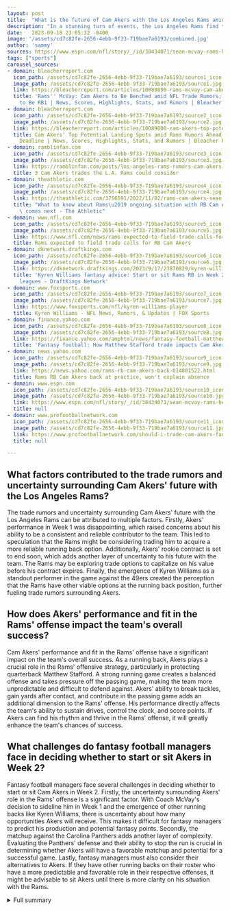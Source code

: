 ```yaml
---
layout: post
title:  "What is the future of Cam Akers with the Los Angeles Rams amidst trade rumors and uncertainty?"
description: "In a stunning turn of events, the Los Angeles Rams find themselves in the middle of a whirlwind involving star running back Cam Akers. The team's decision to sideline Akers in a game against the San Francisco 49ers has sparked trade rumors and raised questions about his future with the team."
date:   2023-09-18 23:05:32 -0400
image: '/assets/cd7c82fe-2656-4ebb-9f33-719bae7a6193/combined.jpg'
author: 'sammy'
sources: https://www.espn.com/nfl/story/_/id/38434071/sean-mcvay-rams-headed-trading-rb-cam-akers https://bleacherreport.com/articles/10089890-rams-mcvay-cam-akers-to-be-benched-amid-nfl-trade-rumors-kyren-williams-to-be-rb1 https://bleacherreport.com/articles/10089800-cam-akers-top-potential-landing-spots-amid-rams-rumors-ahead-of-nfl-trade-deadline https://www.profootballnetwork.com/should-i-trade-cam-akers-fantasy-football-2023/ https://ramblinfan.com/posts/los-angeles-rams-rumors-cam-akers-trades-consider-01hamtc0sysw https://theathletic.com/3756591/2022/11/02/rams-cam-akers-sean-mcvay/ https://www.nfl.com/news/rams-expected-to-field-trade-calls-for-rb-cam-akers https://dknetwork.draftkings.com/2023/9/17/23870829/kyren-williams-start-sit-advice-fantasy-football-week-2-rams-vs-49ers-cam-akers https://www.foxsports.com/nfl/kyren-williams-player https://finance.yahoo.com/amphtml/news/fantasy-football-matthew-stafford-trade-155015740.html https://news.yahoo.com/rams-rb-cam-akers-back-014801522.html
tags: ["sports"]
carousel_sources:
- domain: bleacherreport.com
  icon_path: /assets/cd7c82fe-2656-4ebb-9f33-719bae7a6193/source1_icon.jpg
  image_path: /assets/cd7c82fe-2656-4ebb-9f33-719bae7a6193/source1.jpg
  link: https://bleacherreport.com/articles/10089890-rams-mcvay-cam-akers-to-be-benched-amid-nfl-trade-rumors-kyren-williams-to-be-rb1
  title: 'Rams'' McVay: Cam Akers to Be Benched amid NFL Trade Rumors; Kyren Williams
    to Be RB1 | News, Scores, Highlights, Stats, and Rumors | Bleacher Report'
- domain: bleacherreport.com
  icon_path: /assets/cd7c82fe-2656-4ebb-9f33-719bae7a6193/source2_icon.jpg
  image_path: /assets/cd7c82fe-2656-4ebb-9f33-719bae7a6193/source2.jpg
  link: https://bleacherreport.com/articles/10089800-cam-akers-top-potential-landing-spots-amid-rams-rumors-ahead-of-nfl-trade-deadline
  title: Cam Akers' Top Potential Landing Spots amid Rams Rumors Ahead of NFL Trade
    Deadline | News, Scores, Highlights, Stats, and Rumors | Bleacher Report
- domain: ramblinfan.com
  icon_path: /assets/cd7c82fe-2656-4ebb-9f33-719bae7a6193/source3_icon.jpg
  image_path: /assets/cd7c82fe-2656-4ebb-9f33-719bae7a6193/source3.jpg
  link: https://ramblinfan.com/posts/los-angeles-rams-rumors-cam-akers-trades-consider-01hamtc0sysw
  title: 3 Cam Akers trades the L.A. Rams could consider
- domain: theathletic.com
  icon_path: /assets/cd7c82fe-2656-4ebb-9f33-719bae7a6193/source4_icon.jpg
  image_path: /assets/cd7c82fe-2656-4ebb-9f33-719bae7a6193/source4.jpg
  link: https://theathletic.com/3756591/2022/11/02/rams-cam-akers-sean-mcvay/
  title: "What to know about Rams\u2019 ongoing situation with RB Cam Akers, what\
    \ comes next - The Athletic"
- domain: www.nfl.com
  icon_path: /assets/cd7c82fe-2656-4ebb-9f33-719bae7a6193/source5_icon.jpg
  image_path: /assets/cd7c82fe-2656-4ebb-9f33-719bae7a6193/source5.jpg
  link: https://www.nfl.com/news/rams-expected-to-field-trade-calls-for-rb-cam-akers
  title: Rams expected to field trade calls for RB Cam Akers
- domain: dknetwork.draftkings.com
  icon_path: /assets/cd7c82fe-2656-4ebb-9f33-719bae7a6193/source6_icon.jpg
  image_path: /assets/cd7c82fe-2656-4ebb-9f33-719bae7a6193/source6.jpg
  link: https://dknetwork.draftkings.com/2023/9/17/23870829/kyren-williams-start-sit-advice-fantasy-football-week-2-rams-vs-49ers-cam-akers
  title: 'Kyren Williams fantasy advice: Start or sit Rams RB in Week 2 fantasy football
    leagues - DraftKings Network'
- domain: www.foxsports.com
  icon_path: /assets/cd7c82fe-2656-4ebb-9f33-719bae7a6193/source7_icon.jpg
  image_path: /assets/cd7c82fe-2656-4ebb-9f33-719bae7a6193/source7.jpg
  link: https://www.foxsports.com/nfl/kyren-williams-player
  title: Kyren Williams - NFL News, Rumors, & Updates | FOX Sports
- domain: finance.yahoo.com
  icon_path: /assets/cd7c82fe-2656-4ebb-9f33-719bae7a6193/source8_icon.jpg
  image_path: /assets/cd7c82fe-2656-4ebb-9f33-719bae7a6193/source8.jpg
  link: https://finance.yahoo.com/amphtml/news/fantasy-football-matthew-stafford-trade-155015740.html
  title: 'Fantasy football: How Matthew Stafford trade impacts Cam Akers, Rams offense'
- domain: news.yahoo.com
  icon_path: /assets/cd7c82fe-2656-4ebb-9f33-719bae7a6193/source9_icon.jpg
  image_path: /assets/cd7c82fe-2656-4ebb-9f33-719bae7a6193/source9.jpg
  link: https://news.yahoo.com/rams-rb-cam-akers-back-014801522.html
  title: Rams RB Cam Akers back at practice, won't explain absence
- domain: www.espn.com
  icon_path: /assets/cd7c82fe-2656-4ebb-9f33-719bae7a6193/source10_icon.jpg
  image_path: /assets/cd7c82fe-2656-4ebb-9f33-719bae7a6193/source10.jpg
  link: https://www.espn.com/nfl/story/_/id/38434071/sean-mcvay-rams-headed-trading-rb-cam-akers
  title: null
- domain: www.profootballnetwork.com
  icon_path: /assets/cd7c82fe-2656-4ebb-9f33-719bae7a6193/source11_icon.jpg
  image_path: /assets/cd7c82fe-2656-4ebb-9f33-719bae7a6193/source11.jpg
  link: https://www.profootballnetwork.com/should-i-trade-cam-akers-fantasy-football-2023/
  title: null

---
```


## What factors contributed to the trade rumors and uncertainty surrounding Cam Akers' future with the Los Angeles Rams?
The trade rumors and uncertainty surrounding Cam Akers' future with the Los Angeles Rams can be attributed to multiple factors. Firstly, Akers' performance in Week 1 was disappointing, which raised concerns about his ability to be a consistent and reliable contributor to the team. This led to speculation that the Rams might be considering trading him to acquire a more reliable running back option. Additionally, Akers' rookie contract is set to end soon, which adds another layer of uncertainty to his future with the team. The Rams may be exploring trade options to capitalize on his value before his contract expires. Finally, the emergence of Kyren Williams as a standout performer in the game against the 49ers created the perception that the Rams have other viable options at the running back position, further fueling trade rumors surrounding Akers.

## How does Akers' performance and fit in the Rams' offense impact the team's overall success?
Cam Akers' performance and fit in the Rams' offense have a significant impact on the team's overall success. As a running back, Akers plays a crucial role in the Rams' offensive strategy, particularly in protecting quarterback Matthew Stafford. A strong running game creates a balanced offense and takes pressure off the passing game, making the team more unpredictable and difficult to defend against. Akers' ability to break tackles, gain yards after contact, and contribute in the passing game adds an additional dimension to the Rams' offense. His performance directly affects the team's ability to sustain drives, control the clock, and score points. If Akers can find his rhythm and thrive in the Rams' offense, it will greatly enhance the team's chances of success.

## What challenges do fantasy football managers face in deciding whether to start or sit Akers in Week 2?
Fantasy football managers face several challenges in deciding whether to start or sit Cam Akers in Week 2. Firstly, the uncertainty surrounding Akers' role in the Rams' offense is a significant factor. With Coach McVay's decision to sideline him in Week 1 and the emergence of other running backs like Kyren Williams, there is uncertainty about how many opportunities Akers will receive. This makes it difficult for fantasy managers to predict his production and potential fantasy points. Secondly, the matchup against the Carolina Panthers adds another layer of complexity. Evaluating the Panthers' defense and their ability to stop the run is crucial in determining whether Akers will have a favorable matchup and potential for a successful game. Lastly, fantasy managers must also consider their alternatives to Akers. If they have other running backs on their roster who have a more predictable and favorable role in their respective offenses, it might be advisable to sit Akers until there is more clarity on his situation with the Rams.
        


<details>
  <summary>Full summary</summary>
<p>The Los Angeles Rams and their star running back Cam Akers were thrust into the spotlight this week as trade rumors and uncertainty swirled around the talented player. Coach Sean McVay's decision to sideline Akers in a game against the San Francisco 49ers has left fans and fantasy football managers speculating about his future with the team.</p>
<p>Coach McVay addressed the situation, explaining that the Rams have had discussions with 'a handful of teams' about a possible trade for Akers. With his rookie contract set to end soon, there is added speculation about his future in Los Angeles.</p>
<p>While the team claimed Akers' absence from the lineup was a 'coach's decision,' they turned to Kyren Williams as the lead back in the game against the 49ers. Williams rose to the occasion, delivering 100 total yards and two touchdowns.</p>
<p>Fantasy football managers have been left with a dilemma regarding Akers. After a disappointing Week 1 performance, there are discussions about cutting ties with him. However, McVay had previously praised Akers' potential role in the Rams' offense, especially near the goal line.</p>
<p>The running game is a crucial part of the Rams' strategy to protect quarterback Matthew Stafford, who joined the team this season. Evaluating Akers' performance and determining his fit in the offense is essential for the team's success.</p>
<p>Despite the trade rumors and uncertainty, Akers has displayed professionalism and expressed his desire to remain with the Rams. However, there seems to be an ongoing difference in opinion between him and the team, adding complexity to his future.</p>
<p>Other teams have shown interest in acquiring Akers, including the Baltimore Ravens, Indianapolis Colts, Minnesota Vikings, Los Angeles Chargers, and Miami Dolphins. It remains to be seen whether the Rams will work out their differences with Akers or explore a trade.</p>
<p>In another surprising development, Akers was deactivated for Week 2 against the Carolina Panthers. Coach McVay clarified that it was a 'coach's decision' and not due to injury. In his absence, the Rams will turn to running backs Malcolm Brown and Darrell Henderson, with undrafted rookie Ronnie Rivers also expected to contribute.</p>
<p>Fantasy football managers now face the challenge of deciding whether to start or sit Akers in Week 2. The uncertainty surrounding the distribution of touches adds to the complexity of the situation.</p>
<p>The Cam Akers saga continues to captivate fans and followers of the Los Angeles Rams. With trade rumors, changing lineups, and differing opinions, the team finds itself in a complex and high-stakes situation. Whether Akers remains with the Rams or finds a new home, one thing is certain—the story is far from over.</p>
</details>
